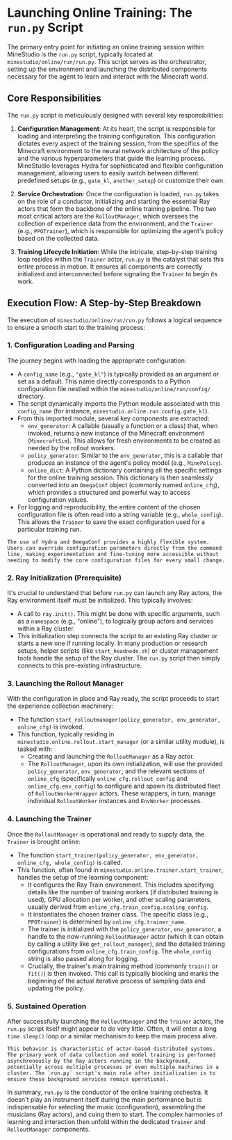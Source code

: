 <!-- filepath: /Users/muzhancun/workspace/MineStudio/docs/source/online/run.md -->
# Launching Online Training: The `run.py` Script

The primary entry point for initiating an online training session within MineStudio is the `run.py` script, typically located at `minestudio/online/run/run.py`. This script serves as the orchestrator, setting up the environment and launching the distributed components necessary for the agent to learn and interact with the Minecraft world.

## Core Responsibilities

The `run.py` script is meticulously designed with several key responsibilities:

1.  **Configuration Management**: At its heart, the script is responsible for loading and interpreting the training configuration. This configuration dictates every aspect of the training session, from the specifics of the Minecraft environment to the neural network architecture of the policy and the various hyperparameters that guide the learning process. MineStudio leverages Hydra for sophisticated and flexible configuration management, allowing users to easily switch between different predefined setups (e.g., `gate_kl`, `another_setup`) or customize their own.

2.  **Service Orchestration**: Once the configuration is loaded, `run.py` takes on the role of a conductor, initializing and starting the essential Ray actors that form the backbone of the online training pipeline. The two most critical actors are the `RolloutManager`, which oversees the collection of experience data from the environment, and the `Trainer` (e.g., `PPOTrainer`), which is responsible for optimizing the agent's policy based on the collected data.

3.  **Training Lifecycle Initiation**: While the intricate, step-by-step training loop resides within the `Trainer` actor, `run.py` is the catalyst that sets this entire process in motion. It ensures all components are correctly initialized and interconnected before signaling the `Trainer` to begin its work.

## Execution Flow: A Step-by-Step Breakdown

The execution of `minestudio/online/run/run.py` follows a logical sequence to ensure a smooth start to the training process:

### 1. Configuration Loading and Parsing

The journey begins with loading the appropriate configuration:

*   A `config_name` (e.g., `"gate_kl"`) is typically provided as an argument or set as a default. This name directly corresponds to a Python configuration file nestled within the `minestudio/online/run/config/` directory.
*   The script dynamically imports the Python module associated with this `config_name` (for instance, `minestudio.online.run.config.gate_kl`).
*   From this imported module, several key components are extracted:
    *   `env_generator`: A callable (usually a function or a class) that, when invoked, returns a new instance of the Minecraft environment (`MinecraftSim`). This allows for fresh environments to be created as needed by the rollout workers.
    *   `policy_generator`: Similar to the `env_generator`, this is a callable that produces an instance of the agent's policy model (e.g., `MinePolicy`).
    *   `online_dict`: A Python dictionary containing all the specific settings for the online training session. This dictionary is then seamlessly converted into an `OmegaConf` object (commonly named `online_cfg`), which provides a structured and powerful way to access configuration values.
*   For logging and reproducibility, the entire content of the chosen configuration file is often read into a string variable (e.g., `whole_config`). This allows the `Trainer` to save the exact configuration used for a particular training run.

```{note}
The use of Hydra and OmegaConf provides a highly flexible system. Users can override configuration parameters directly from the command line, making experimentation and fine-tuning more accessible without needing to modify the core configuration files for every small change.
```

### 2. Ray Initialization (Prerequisite)

It's crucial to understand that before `run.py` can launch any Ray actors, the Ray environment itself must be initialized. This typically involves:

*   A call to `ray.init()`. This might be done with specific arguments, such as a `namespace` (e.g., "online"), to logically group actors and services within a Ray cluster.
*   This initialization step connects the script to an existing Ray cluster or starts a new one if running locally. In many production or research setups, helper scripts (like `start_headnode.sh`) or cluster management tools handle the setup of the Ray cluster. The `run.py` script then simply connects to this pre-existing infrastructure.

### 3. Launching the Rollout Manager

With the configuration in place and Ray ready, the script proceeds to start the experience collection machinery:

*   The function `start_rolloutmanager(policy_generator, env_generator, online_cfg)` is invoked.
*   This function, typically residing in `minestudio.online.rollout.start_manager` (or a similar utility module), is tasked with:
    *   Creating and launching the `RolloutManager` as a Ray actor.
    *   The `RolloutManager`, upon its own initialization, will use the provided `policy_generator`, `env_generator`, and the relevant sections of `online_cfg` (specifically `online_cfg.rollout_config` and `online_cfg.env_config`) to configure and spawn its distributed fleet of `RolloutWorkerWrapper` actors. These wrappers, in turn, manage individual `RolloutWorker` instances and `EnvWorker` processes.

### 4. Launching the Trainer

Once the `RolloutManager` is operational and ready to supply data, the `Trainer` is brought online:

*   The function `start_trainer(policy_generator, env_generator, online_cfg, whole_config)` is called.
*   This function, often found in `minestudio.online.trainer.start_trainer`, handles the setup of the learning component:
    *   It configures the Ray Train environment. This includes specifying details like the number of training workers (if distributed training is used), GPU allocation per worker, and other scaling parameters, usually derived from `online_cfg.train_config.scaling_config`.
    *   It instantiates the chosen trainer class. The specific class (e.g., `PPOTrainer`) is determined by `online_cfg.trainer_name`.
    *   The trainer is initialized with the `policy_generator`, `env_generator`, a handle to the now-running `RolloutManager` actor (which it can obtain by calling a utility like `get_rollout_manager`), and the detailed training configurations from `online_cfg.train_config`. The `whole_config` string is also passed along for logging.
    *   Crucially, the trainer's main training method (commonly `train()` or `fit()`) is then invoked. This call is typically blocking and marks the beginning of the actual iterative process of sampling data and updating the policy.

### 5. Sustained Operation

After successfully launching the `RolloutManager` and the `Trainer` actors, the `run.py` script itself might appear to do very little. Often, it will enter a long `time.sleep()` loop or a similar mechanism to keep the main process alive.

```{tip}
This behavior is characteristic of actor-based distributed systems. The primary work of data collection and model training is performed asynchronously by the Ray actors running in the background, potentially across multiple processes or even multiple machines in a cluster. The `run.py` script's main role after initialization is to ensure these background services remain operational.
```

In summary, `run.py` is the conductor of the online training orchestra. It doesn't play an instrument itself during the main performance but is indispensable for selecting the music (configuration), assembling the musicians (Ray actors), and cuing them to start. The complex harmonies of learning and interaction then unfold within the dedicated `Trainer` and `RolloutManager` components.
